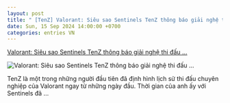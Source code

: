 ```yaml
---
layout: post
title: " [TenZ] Valorant: Siêu sao Sentinels TenZ thông báo giải nghệ thi đấu ..."
date: Sun, 15 Sep 2024 14:00:00 +0700
categories: entries VN
---
```

[Valorant: Siêu sao Sentinels TenZ thông báo giải nghệ thi đấu ...](https://www.4gamers.vn/news/detail/3350/sieu-sao-teanz-nghi-thi-dau-chuyen-nghiep-valorant)

![Valorant: Siêu sao Sentinels TenZ thông báo giải nghệ thi đấu ...](https://img.4gamers.com.tw/news-image/a311d470-53cc-4466-bc46-696518fce491.jpg)

TenZ là một trong những người đầu tiên đã định hình lịch sử thi đấu chuyên nghiệp của Valorant ngay từ những ngày đầu. Thời gian của anh ấy với Sentinels đã ...

